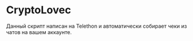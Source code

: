# CryptoLovec
Данный скрипт написан на Telethon и автоматически собирает чеки из чатов на вашем аккаунте.
